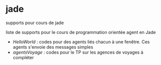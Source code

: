 # jade
supports pour cours de jade

liste de supports pour le cours de programmation orientée agent en Jade

- *HelloWorld* : codes pour des agents liés chacun à une fenêtre. Ces agents s'envoie des messages simples
- *agentsVoyage* : codes pour le TP sur les agences de voyages à compléter

